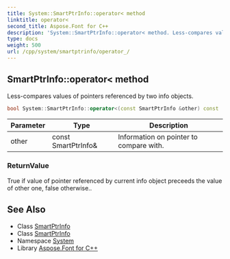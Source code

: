```yaml
---
title: System::SmartPtrInfo::operator< method
linktitle: operator<
second_title: Aspose.Font for C++
description: 'System::SmartPtrInfo::operator< method. Less-compares values of pointers referenced by two info objects in C++.'
type: docs
weight: 500
url: /cpp/system/smartptrinfo/operator_/
---
```

## SmartPtrInfo::operator< method


Less-compares values of pointers referenced by two info objects.

```cpp
bool System::SmartPtrInfo::operator<(const SmartPtrInfo &other) const
```


| Parameter | Type | Description |
| --- | --- | --- |
| other | const SmartPtrInfo\& | Information on pointer to compare with. |

### ReturnValue

True if value of pointer referenced by current info object preceeds the value of other one, false otherwise..

## See Also

* Class [SmartPtrInfo](../)
* Class [SmartPtrInfo](../)
* Namespace [System](../../)
* Library [Aspose.Font for C++](../../../)

